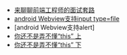 # 


- [来聊聊前端工程师的面试套路](https://mp.weixin.qq.com/s/p4SdOKWgj53bXeM2WriZDg)
- [android Webview支持input type=file](http://blog.csdn.net/earbao/article/details/50716747)
- [android Webview支持alert]
- [你还不是弄不懂“this” 上](https://mp.weixin.qq.com/s/AMd-aIuwS2D1ENjimZWXxg)
- [你还不是弄不懂“this”  下](https://mp.weixin.qq.com/s/IjPBq0hHpid_5FsTets5Wg)








